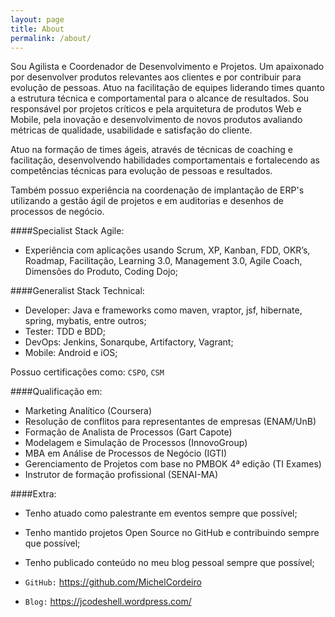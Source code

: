 ```yaml
---
layout: page
title: About
permalink: /about/
---
```


<div class="mt50"></div>

Sou Agilista e Coordenador de Desenvolvimento e Projetos. Um apaixonado por desenvolver produtos relevantes aos clientes e por contribuir para evolução de pessoas. Atuo na facilitação de equipes liderando times quanto a estrutura técnica e comportamental para o alcance de resultados. Sou responsável por projetos críticos e pela arquitetura de produtos Web e Mobile, pela inovação e desenvolvimento de novos produtos avaliando métricas de qualidade, usabilidade e satisfação do cliente.

Atuo na formação de times ágeis, através de técnicas de coaching e facilitação, desenvolvendo habilidades comportamentais e fortalecendo as competências técnicas para evolução de pessoas e resultados.

Também possuo experiência na coordenação de implantação de ERP's utilizando a gestão ágil de projetos e em auditorias e desenhos de processos de negócio.

####Specialist Stack Agile:

- Experiência com aplicações usando Scrum, XP, Kanban, FDD, OKR’s, Roadmap, Facilitação, Learning 3.0, Management 3.0, Agile Coach, Dimensões do Produto, Coding Dojo;

####Generalist Stack Technical:

- Developer: Java e frameworks como maven, vraptor, jsf, hibernate, spring, mybatis, entre outros;
- Tester: TDD e BDD;
- DevOps: Jenkins, Sonarqube, Artifactory, Vagrant;
- Mobile: Android e iOS;

Possuo certificações como: ``CSPO``,  ``CSM``

####Qualificação em:

- Marketing Analítico (Coursera)
-	Resolução de conflitos para representantes de empresas (ENAM/UnB)
-	Formação de Analista de Processos (Gart Capote)
-	Modelagem e Simulação de Processos (InnovoGroup)
-	MBA em Análise de Processos de Negócio (IGTI)
-	Gerenciamento de Projetos com base no PMBOK 4ª edição (TI Exames)
-	Instrutor de formação profissional (SENAI-MA)

####Extra:

- Tenho atuado como palestrante em eventos sempre que possível;
- Tenho mantido projetos Open Source no GitHub e contribuindo sempre que possível;
- Tenho publicado conteúdo no meu blog pessoal sempre que possível;

- ``GitHub:`` https://github.com/MichelCordeiro
- ``Blog:``  https://jcodeshell.wordpress.com/